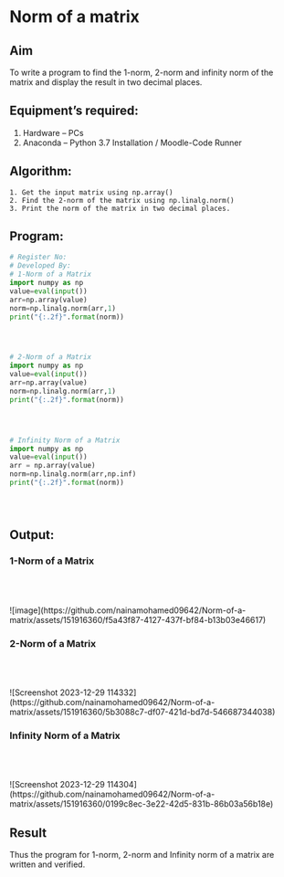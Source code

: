 # Norm of a matrix
## Aim
To write a program to find the 1-norm, 2-norm and infinity norm of the matrix and display the result in two decimal places.
## Equipment’s required:
1.	Hardware – PCs
2.	Anaconda – Python 3.7 Installation / Moodle-Code Runner
## Algorithm:
	1. Get the input matrix using np.array()   
    2. Find the 2-norm of the matrix using np.linalg.norm()
	3. Print the norm of the matrix in two decimal places.
## Program:
```Python
# Register No:
# Developed By:
# 1-Norm of a Matrix
import numpy as np
value=eval(input())
arr=np.array(value)
norm=np.linalg.norm(arr,1)
print("{:.2f}".format(norm))




# 2-Norm of a Matrix
import numpy as np
value=eval(input())
arr=np.array(value)
norm=np.linalg.norm(arr,1)
print("{:.2f}".format(norm))




# Infinity Norm of a Matrix
import numpy as np
value=eval(input())
arr = np.array(value)
norm=np.linalg.norm(arr,np.inf)
print("{:.2f}".format(norm))





```
## Output:
### 1-Norm of a Matrix
<br>
<br>
<br>
![image](https://github.com/nainamohamed09642/Norm-of-a-matrix/assets/151916360/f5a43f87-4127-437f-bf84-b13b03e46617)


### 2-Norm of a Matrix
<br>
<br>
<br>
![Screenshot 2023-12-29 114332](https://github.com/nainamohamed09642/Norm-of-a-matrix/assets/151916360/5b3088c7-df07-421d-bd7d-546687344038)


### Infinity Norm of a Matrix
<br>
<br>
<br>
![Screenshot 2023-12-29 114304](https://github.com/nainamohamed09642/Norm-of-a-matrix/assets/151916360/0199c8ec-3e22-42d5-831b-86b03a56b18e)


## Result
Thus the program for 1-norm, 2-norm and Infinity norm of a matrix are written and verified.
